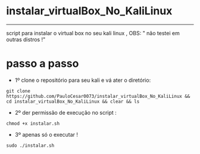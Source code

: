 # instalar_virtualBox_No_KaliLinux
<hr>
script para instalar o virtual box no seu kali linux ,
OBS: " não testei em outras distros !"

# passo a passo
- 1º clone o repositório para seu kali e vá ater o diretório:
```
git clone https://github.com/PauloCesar0073/instalar_virtualBox_No_KaliLinux && cd instalar_virtualBox_No_KaliLinux && clear && ls 
```

- 2º der permissão de execução no script :
```
chmod +x instalar.sh
```
- 3º apenas só o executar !
```
sudo ./instalar.sh

```
